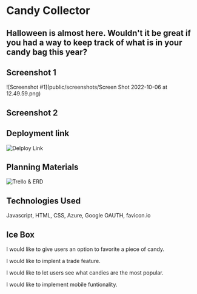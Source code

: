 # Candy Collector

## Halloween is almost here. Wouldn't it be great if you had a way to keep track of what is in your candy bag this year? 

## Screenshot 1

![Screenshot #1](public/screenshots/Screen Shot 2022-10-06 at 12.49.59.png)

## Screenshot 2

## Deployment link

![Delploy Link](https://candy-collector.fly.dev)

 ## Planning Materials
 
![Trello & ERD](https://trello.com/b/YVNNTyrw/candy-collector)

## Technologies Used

Javascript, HTML, CSS, Azure, Google OAUTH, favicon.io 

## Ice Box

I would like to give users an option to favorite a piece of candy.

I would like to implent a trade feature.

I would like to let users see what candies are the most popular. 

I would like to implement mobile funtionality.